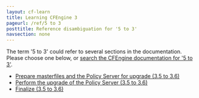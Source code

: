 ```yaml
---
layout: cf-learn
title: Learning CFEngine 3
pageurl: /ref/5 to 3
posttitle: Reference disambiguation for '5 to 3'
navsection: none
---
```


The term '5 to 3' could refer to several sections in the documentation. Please choose one below, or
[search the CFEngine documentation for '5 to 3'](http://cfengine.com/docs/latest/search.html?q=5+to+3).

- [Prepare masterfiles and the Policy Server for upgrade (3.5 to 3.6)](http://cfengine.com/docs/latest/guide-installation-and-configuration-upgrading-to-36.html#prepare-masterfiles-and-the-policy-server-for-upgrade-3-5-to-3-6)
- [Perform the upgrade of the Policy Server (3.5 to 3.6)](http://cfengine.com/docs/latest/guide-installation-and-configuration-upgrading-to-36.html#perform-the-upgrade-of-the-policy-server-3-5-to-3-6)
- [Finalize (3.5 to 3.6)](http://cfengine.com/docs/latest/guide-installation-and-configuration-upgrading-to-36.html#finalize-3-5-to-3-6)
